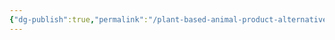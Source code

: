 ```yaml
---
{"dg-publish":true,"permalink":"/plant-based-animal-product-alternatives-healthier-and-more-environmentally-friendly/","tags":["alternative_proteins","health_nutrition"],"created":"2024-04-22T23:50:00.000+01:00","updated":"2025-10-10T23:32:04.159+01:00"}
---
```


